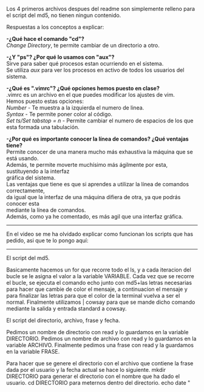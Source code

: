 Los 4 primeros archivos despues del readme son simplemente relleno para el script del md5, no tienen ningun contenido.  

Respuestas a los conceptos a explicar:  

**-¿Qué hace el comando "cd"?**  
_Change Directory_, te permite cambiar de un directorio a otro.  

**-¿Y "ps"? ¿Por qué lo usamos con "aux"?**  
Sirve para saber qué procesos estan ocurriendo en el sistema.  
Se utiliza _aux_ para ver los procesos en activo de todos los usuarios del sistema.  

**-¿Qué es ".vimrc"? ¿Qué opciones hemos puesto en clase?**  
.vimrc es un archivo en el que puedes modificar los ajustes de vim.  
Hemos puesto estas opciones:  
_Number_ - Te muestra a la izquierda el numero de linea.  
_Syntax_ - Te permite poner color al código.  
_Set ts/Set tabstop = n_ - Permite cambiar el numero de espacios de los que esta formada una tabulación.  

**-¿Por qué es importante conocer la línea de comandos? ¿Qué ventajas tiene?**  
Permite conocer de una manera mucho más exhaustiva la máquina que se está usando.  
Además, te permite moverte muchísimo más ágilmente por esta, sustituyendo a la interfaz  
gráfica del sistema.  
Las ventajas que tiene es que si aprendes a utilizar la línea de comandos correctamente,  
da igual que la interfaz de una máquina difiera de otra, ya que podrás conocer esta  
mediante la línea de comandos.  
Además, como ya he comentado, es más agil que una interfaz gráfica.  


-----------------------------------------------------------------------------------------------------------------  
  
En el video se me ha olvidado explicar como funcionan los scripts que has pedido, asi que te lo pongo aquí:  
  
-----------------------------------------------------------------------------------------------------------------  

El script del md5.

Basicamente hacemos un for que recorre todo el ls, y a cada iteracion del bucle se le asigna el valor a la variable VARIABLE.
Cada vez que se recorre el bucle, se ejecuta el comando echo junto con md5+las letras necesarias para hacer que cambie de color
el mensaje, a continuacion el mensaje y para finalizar las letras para que el color de la terminal vuelva a ser el normal.
Finalmente utilizamos | cowsay para que se mande dicho comando mediante la salida y entrada standard a cowsay.

El script del directorio, archivo, frase y fecha.

Pedimos un nombre de directorio con read y lo guardamos en la variable DIRECTORIO.
Pedimos un nombre de archivo con read y lo guardamos en la variable ARCHIVO.
Finalmente pedimos una frase con read y la guardamos en la variable FRASE.

Para hacer que se genere el directorio con el archivo que contiene la frase dada por el usuario y la fecha actual se hace lo siguiente.
mkdir DIRECTORIO para generar el directorio con el nombre que ha dado el usuario.
cd DIRECTORIO para meternos dentro del directorio.
echo date "
